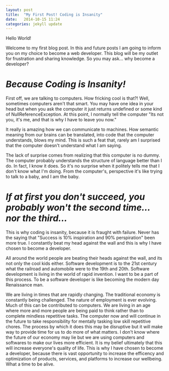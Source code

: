 ```yaml
---
layout: post
title:  "My First Post! Coding is Insanity"
date:   2014-10-15 11:24
categories: jekyll update
---
```

Hello World!

Welcome to my first blog post.  In this and future posts I am going to inform you on my choice to become a web developer.  This blog will be my outlet for frustration and sharing knowledge.  So you may ask... why become a developer?
<br>
<h1><em>Because Coding is Insanity!</em></h1>

First off, we are talking to computers.  How fricking cool is that?!  Well, sometimes computers aren't that smart.  You may have one idea in your head but when you ask the computer it just returns undefined or some kind of NullReferenceException.  At this point, I normally tell the computer "Its not you, it's me, and that is why I have to leave you now."

It really is amazing how we can communicate to machines.  How semantic meaning from our brains can be translated, into code that the computer understands, blows my mind.  This is such a feat that, rarely am I surprised that the computer doesn't understand what I am saying.

The lack of surprise comes from realizing that this computer is no dummy.  The computer probably understands the structure of language better than I do.  In fact, I know it does.  So it's no surprise when it politely tells me that I don't know what I'm doing.  From the computer's, perspective it's like trying to talk to a baby, and I am the baby.

<h1><em>If at first you don't succeed, you probably won't the second time... nor the third...</em></h1>

This is why coding is insanity, because it is fraught with failure.  Never has the saying that "Success is 10% inspiration and 90% perspiration" been more true.  I constantly beat my head against the wall and this is why I have chosen to become a developer.

All around the world people are beating their heads against the wall, and its not only the cool kids either.  Software development is to the 21st century what the railroad and automobile were to the 19th and 20th.  Software development is living in the world of rapid invention.  I want to be a part of this process.  To be a software developer is like becoming the modern day Renaissance man.

We are living in times that are rapidly changing.  The traditional economy is constantly being challenged.  The nature of employment is ever evolving. Much of this can be contributed to computers.  We are living in an age where more and more people are being paid to think rather than to complete mindless repetitive tasks.  The computer now and will continue in the future to take responsibility for mentally tasking low skill repetitive chores. The process by which it does this may be disruptive but it will make way to provide time for us to do more of what matters.  I don't know where the future of our economy may lie but we are using computers and softwares to make our lives more efficient.  It is my belief ultimately that this will increase everyone's quality of life.  This is why I have chosen to become a developer, because there is vast opportunity to increase the efficency and optimization of products, services, and platforms to increase our wellbeing. What a time to be alive.
